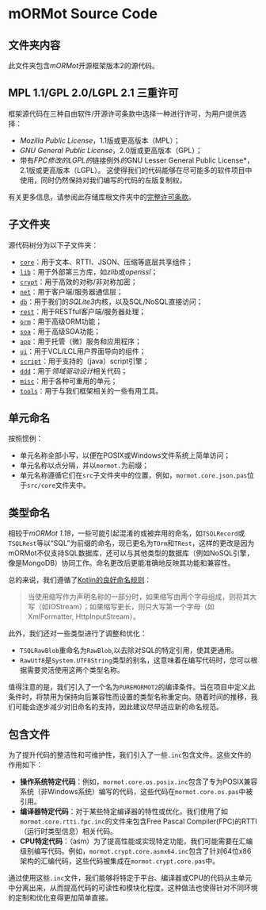 # mORMot Source Code

## 文件夹内容

此文件夹包含*mORMot*开源框架版本2的源代码。

## MPL 1.1/GPL 2.0/LGPL 2.1 三重许可

框架源代码在三种自由软件/开源许可条款中选择一种进行许可，为用户提供选择：

- *Mozilla Public License*，1.1版或更高版本（MPL）；
- *GNU General Public License*，2.0版或更高版本（GPL）；
- 带有*FPC修改的LGPL的*链接例外*的*GNU Lesser General Public License*，2.1版或更高版本（LGPL）。
  这使得我们的代码能够在尽可能多的软件项目中使用，同时仍然保持对我们编写的代码的左版复制权。

有关更多信息，请参阅此存储库根文件夹中的[完整许可条款](../LICENCE.md)。

## 子文件夹

源代码树分为以下子文件夹：

- [`core`](core)：用于文本、RTTI、JSON、压缩等底层共享组件；
- [`lib`](lib)：用于外部第三方库，如*zlib*或*openssl*；
- [`crypt`](crypt)：用于高效的对称/非对称加密；
- [`net`](net)：用于客户端/服务器通信层；
- [`db`](db)：用于我们的*SQLite3*内核，以及SQL/NoSQL直接访问；
- [`rest`](rest)：用于RESTful客户端/服务器处理；
- [`orm`](orm)：用于高级ORM功能；
- [`soa`](soa)：用于高级SOA功能；
- [`app`](app)：用于托管（微）服务和应用程序；
- [`ui`](ui)：用于VCL/LCL用户界面导向的组件；
- [`script`](script)：用于支持的（java）script引擎；
- [`ddd`](ddd)：用于*领域驱动设计*相关代码；
- [`misc`](misc)：用于各种可重用的单元；
- [`tools`](tools)：用于与我们框架相关的一些有用工具。

## 单元命名

按照惯例：

- 单元名称全部小写，以便在POSIX或Windows文件系统上简单访问；
- 单元名称以点分隔，并以`mormot.`为前缀；
- 单元名称遵循它们在`src`子文件夹中的位置，例如，`mormot.core.json.pas`位于`src/core`文件夹中。

## 类型命名

相较于*mORMot 1.18*，一些可能引起混淆的或被弃用的命名，如`TSQLRecord`或`TSQLRest`等以“SQL”为前缀的命名，现已更名为`TOrm`和`TRest`，这样的更改是因为mORMot不仅支持SQL数据库，还可以与其他类型的数据库（例如NoSQL引擎，像是MongoDB）协同工作。命名更改后更能准确地反映其功能和兼容性。

总的来说，我们遵循了[Kotlin的良好命名规则](https://kotlinlang.org/docs/reference/coding-conventions.html#choosing-good-names)：
> 当使用缩写作为声明名称的一部分时，如果缩写由两个字母组成，则将其大写（如IOStream）；如果缩写更长，则只大写第一个字母（如XmlFormatter, HttpInputStream）。

此外，我们还对一些类型进行了调整和优化：
- `TSQLRawBlob`重命名为`RawBlob`,以去除对SQL的特定引用，使其更通用。
- `RawUtf8`是`System.UTF8String`类型的别名，这意味着在编写代码时，您可以根据需要灵活使用这两个类型名称。

值得注意的是，我们引入了一个名为`PUREMORMOT2`的编译条件。当在项目中定义此条件时，将禁用为保持向后兼容性而设置的类型名称重定向。随着时间的推移，我们可能会逐步减少对旧命名的支持，因此建议尽早适应新的命名规范。


## 包含文件

为了提升代码的整洁性和可维护性，我们引入了一些`.inc`包含文件。这些文件的作用如下：
- **操作系统特定代码**：例如，`mormot.core.os.posix.inc`包含了专为POSIX兼容系统（非Windows系统）编写的代码，这些代码在`mormot.core.os.pas`中被引用。
- **编译器特定代码**：对于某些特定编译器的特性或优化，我们使用了如`mormot.core.rtti.fpc.inc`的文件来包含Free Pascal Compiler(FPC)的RTTI（运行时类型信息）相关代码。
- **CPU特定代码**：（asm）为了提高性能或实现特定功能，我们可能需要在汇编级别编写代码。例如，`mormot.crypt.core.asmx64.inc`包含了针对64位x86架构的汇编代码，这些代码被集成在`mormot.crypt.core.pas`中。

通过使用这些`.inc`文件，我们能够将特定于平台、编译器或CPU的代码从主单元中分离出来，从而提高代码的可读性和模块化程度。这种做法也使得针对不同环境的定制和优化变得更加简单直接。


